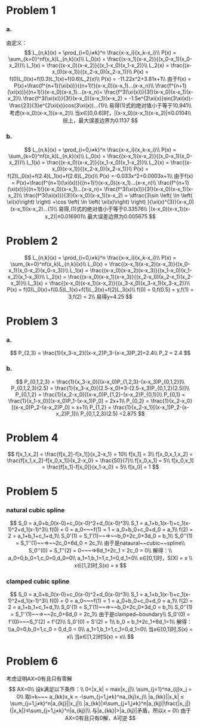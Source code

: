 # Problem 1

### a.

由定义：
$$
L_{n,k}(x) = \prod_{i=0,i≠k}^n \frac{x-x_i}{x_k-x_i}\\
P(x) = \sum_{k=0}^nf(x_k)L_{n,k}(x)\\
L_0(x) = \frac{(x-x_1)(x-x_2)}{(x_0-x_1)(x_0-x_2)}\\
L_1(x) = \frac{(x-x_0)(x-x_2)}{(x_1-x_0)(x_1-x_2)}\\
L_2(x) = \frac{(x-x_0)(x-x_1)}{(x_2-x_0)(x_2-x_1)}\\
P(x) = f(0)L_0(x)+f(0.3)L_1(x)+f(0.6)L_2(x)\\
P(x) = -11.22x^2+3.81x+1\\
由于f(x) = P(x)+\frac{f^{n+1}(\xi(x))}{(n+1)!}(x-x_0)(x-x_1)...(x-x_n)\\
\frac{f^{n+1}(\xi(x))}{(n+1)!}(x-x_0)(x-x_1)...(x-x_n)= \frac{f^3(\xi(x))}{3!}(x-x_0)(x-x_1)(x-x_2)\\
\frac{f^3(\xi(x))}{3!}(x-x_0)(x-x_1)(x-x_2) = -1.5e^{2\xi(x)}sin(3\xi(x))-\frac{23}{3}e^{2\xi(x)}cos(3\xi(x))...(1)\\
易得(1)式的绝对值小于等于10.941\\
考虑(x-x_0)(x-x_1)(x-x_2)\\
当x∈[0,0.6]时，|(x-x_0)(x-x_1)(x-x_2)|≤0.0104\\
综上，最大误差边界为0.1137
$$

### b.

$$
L_{n,k}(x) = \prod_{i=0,i≠k}^n \frac{x-x_i}{x_k-x_i}\\
P(x) = \sum_{k=0}^nf(x_k)L_{n,k}(x)\\
L_0(x) = \frac{(x-x_1)(x-x_2)}{(x_0-x_1)(x_0-x_2)}\\
L_1(x) = \frac{(x-x_0)(x-x_2)}{(x_1-x_0)(x_1-x_2)}\\
L_2(x) = \frac{(x-x_0)(x-x_1)}{(x_2-x_0)(x_2-x_1)}\\
P(x) = f(2)L_0(x)+f(2.4)L_1(x)+f(2.6)L_2(x)\\
P(x) =-0.033x^2+0.0003x+1\\
由于f(x) = P(x)+\frac{f^{n+1}(\xi(x))}{(n+1)!}(x-x_0)(x-x_1)...(x-x_n)\\
\frac{f^{n+1}(\xi(x))}{(n+1)!}(x-x_0)(x-x_1)...(x-x_n)= \frac{f^3(\xi(x))}{3!}(x-x_0)(x-x_1)(x-x_2)\\
\frac{f^3(\xi(x))}{3!}(x-x_0)(x-x_1)(x-x_2) = \dfrac{3\sin \left( \ln \left( \xi(x)\right) \right) +\cos \left( \ln \left( \xi(x)\right) \right) }{\xi(x)^{3}}(x-x_0)(x-x_1)(x-x_2)...(1)\\
易得,(1)式的绝对值小于等于0.33576\\
|(x-x_0)(x-x_1)(x-x_2)|≤0.016901\\
最大误差边界为0.005675
$$

# Problem 2

$$
L_{n,k}(x) = \prod_{i=0,i≠k}^n \frac{x-x_i}{x_k-x_i}\\
P(x) = \sum_{k=0}^nf(x_k)L_{n,k}(x)\\
L_0(x) = \frac{(x-x_1)(x-x_2)(x-x_3)}{(x_0-x_1)(x_0-x_2)(x_0-x_3)}\\
L_1(x) = \frac{(x-x_0)(x-x_2)(x-x_3)}{(x_1-x_0)(x_1-x_2)(x_1-x_3)}\\
L_2(x) = \frac{(x-x_0)(x-x_1)(x-x_3)}{(x_2-x_0)(x_2-x_1)(x_2-x_3)}\\
L_3(x) = \frac{(x-x_0)(x-x_1)(x-x_2)}{(x_3-x_0)(x_3-x_1)(x_3-x_2)}\\
P(x) = f(0)L_0(x)+f(0.5)L_1(x)+f(1)L_2(x)+f(2)L_3(x)\\
f(0) = 0,f(0.5) = y,f(1) = 3,f(2) = 2\\
易得y=4.25
$$

# Problem 3

### a.

$$
P_{2,3} = \frac{1}{x_3-x_2}[(x-x_2)P_3-(x-x_3)P_2]=2.4\\
P_2 = 2.4
$$

### b.

$$
P_{0,1,2,3} = \frac{1}{x_3-x_0}[(x-x_0)P_{1,2,3}-(x-x_3)P_{0,1,2}]\\
P_{0,1,2,3}(2.5) = \frac{1}{x_3-x_0}[(2.5-x_0)*3-(2.5-x_3)P_{0,1,2}(2.5)]\\
P_{0,1,2} = \frac{1}{x_2-x_0}[(x-x_0)P_{1,2}-(x-x_2)P_{0,1}]\\
P_{0,1} = \frac{1}{x_1-x_0}[(x-x_0)P_1-(x-x_1)P_0] = 2x+1\\
P_{0,2} = \frac{1}{x_2-x_0}[(x-x_0)P_2-(x-x_2)P_0] = x+1\\
P_{1,2} = \frac{1}{x_2-x_1}[(x-x_1)P_2-(x-x_2)P_1]\\
P_{0,1,2,3}(2.5) =2.875
$$

# Problem 4

$$
f[x_1,x_2] = \frac{f[x_2]-f[x_1]}{x_2-x_1} = 10\\
f[x_1] = 3\\
f[x_0,x_1,x_2] = \frac{f[x_1,x_2]-f[x_0,x_1]}{x_2-x_0} = \frac{50}{7}\\
f[x_0,x_1] = 5\\
f[x_0,x_1] = \frac{f[x_1]-f[x_0]}{x_1-x_0} = 5\\
f[x_0] = 1
$$

# Problem 5

### natural cubic spline

$$
S_0 = a_0+b_0(x-0)+c_0(x-0)^2+d_0(x-0)^3\\
S_1 = a_1+b_1(x-1)+c_1(x-1)^2+d_1(x-1)^3\\
f(0) = 0 = a_0~~~f(1) = 1 = a_0+b_0+c_0+d_0 = a_1\\
f(2) = 2 = a_1+b_1+c_1+d_1\\
S_0'(1) = S_1'(1)~~=>~~b_0+2c_0+3d_0 = b_1\\
S_0''(1) = S_1''(1)~~=>~~2c_0+6d_0 = 2c_1\\
由于是nataural~~cubic~~spline\\
S_0''(0) = S_1''(2) = 0~~~=>6d_1+2c_1 = 2c_0 = 0\\
解得：\\
a_0=0,b_0=1,c_0=0,d_0=0\\
a_1=1,b_1=1,c_1=0,d_1=0\\
x∈[0,1]时，S(X) =  x
\\
x∈[1,2]时,S(x) = x
$$

### clamped cubic spline

$$
S_0 = a_0+b_0(x-0)+c_0(x-0)^2+d_0(x-0)^3\\
S_1 = a_1+b_1(x-1)+c_1(x-1)^2+d_1(x-1)^3\\
f(0) = 0 = a_0~~~f(1) = 1 = a_0+b_0+c_0+d_0 = a_1\\
f(2) = 2 = a_1+b_1+c_1+d_1\\
S_0'(1) = S_1'(1)~~=>~~b_0+2c_0+3d_0 = b_1\\
S_0''(1) = S_1''(1)~~=>~~2c_0+6d_0 = 2c_1\\
由于是clamped~boundary\\
S_0'(0) = f'(0)~~~S_1'(2) = f'(2)\\
S_0'(0) = S'(2) = 1\\
b_0 = b_1+2c_1+6d_1=1\\
解得：
\\a_0=0,b_0=1,c_0 = 0,d_0 = 0\\
a_1=1,b_1=1,c_1=0,d_1=0\\
当x∈[0,1]时,S(x) = x\\
当x∈[1,2]时S(x) = x\\
$$

# Problem 6

考虑证明AX=0有且只有零解
$$
AX=0\\
设k满足以下条件：\\
0<|x_k| = max|x_j|\\
\sum_{j=1}^na_{ij}x_j = 0\\
取i=k~~~ a_{kk}x_k = -\sum_{j=1,j≠k}^na_{kj}x_j\\
|a_{kk}||x_k| ≤ \sum_{j=1,j≠k}^n|a_{kj}||x_j|\\
|a_{kk}|≤\sum_{j=1,j≠k}^n|a_{kj}|\frac{|x_j|}{|x_k|}≤\sum_{j=1,j≠k}^n|a_{kj}|\\
与|a_{kk}|>|a_{kj}|矛盾，所以x = 0\\
由于AX=0有且只有0解，A可逆
$$
